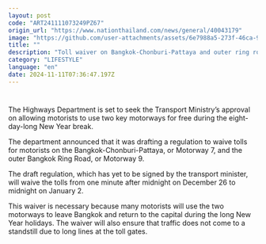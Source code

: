```yaml
---
layout: post
code: "ART241111073249PZ67"
origin_url: "https://www.nationthailand.com/news/general/40043179"
image: "https://github.com/user-attachments/assets/6e7988a5-273f-46ca-9269-883229222ef4"
title: ""
description: "Toll waiver on Bangkok-Chonburi-Pattaya and outer ring road to  be effective from December 26 to January 2 in a bid to ease congestion"
category: "LIFESTYLE"
language: "en"
date: 2024-11-11T07:36:47.197Z
---
```


# 









The Highways Department is set to seek the Transport Ministry’s approval on allowing motorists to use two key motorways for free during the eight-day-long New Year break.

The department announced that it was drafting a regulation to waive tolls for motorists on the Bangkok-Chonburi-Pattaya, or Motorway 7, and the outer Bangkok Ring Road, or Motorway 9.

The draft regulation, which has yet to be signed by the transport minister, will waive the tolls from one minute after midnight on December 26 to midnight on January 2.

This waiver is necessary because many motorists will use the two motorways to leave Bangkok and return to the capital during the long New Year holidays. The waiver will also ensure that traffic does not come to a standstill due to long lines at the toll gates.